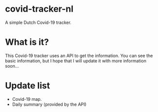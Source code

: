 # covid-tracker-nl
A simple Dutch Covid-19 tracker.

# What is it?
This Covid-19 tracker uses an API to get the information. You can see the basic information, but I hope that I will update it with more information soon...

# Update list
- Covid-19 map. 
- Daily summary (provided by the API)
